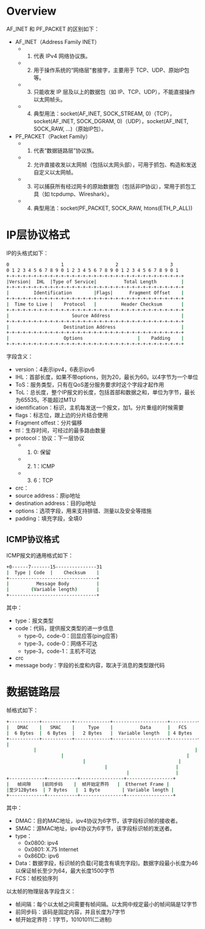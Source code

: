 # Overview

AF_INET 和 PF_PACKET 的区别如下：

* AF_INET（Address Family INET）
  * 1. 代表 IPv4 网络协议族。
  * 2. 用于操作系统的“网络层”套接字，主要用于 TCP、UDP、原始IP包等。
  * 3. 只能收发 IP 层及以上的数据包（如 IP、TCP、UDP），不能直接操作以太网帧头。
  * 4. 典型用法：socket(AF_INET, SOCK_STREAM, 0)（TCP），socket(AF_INET, SOCK_DGRAM, 0)（UDP），socket(AF_INET, SOCK_RAW, ...)（原始IP包）。
* PF_PACKET（Packet Family）
  * 1. 代表“数据链路层”协议族。
  * 2. 允许直接收发以太网帧（包括以太网头部），可用于抓包、构造和发送自定义以太网帧。
  * 3. 可以捕获所有经过网卡的原始数据包（包括非IP协议），常用于抓包工具（如 tcpdump、Wireshark）。
  * 4. 典型用法：socket(PF_PACKET, SOCK_RAW, htons(ETH_P_ALL))

# IP层协议格式

IP的头格式如下：

```bash
0                   1                   2                   3
0 1 2 3 4 5 6 7 8 9 0 1 2 3 4 5 6 7 8 9 0 1 2 3 4 5 6 7 8 9 0 1
+-+-+-+-+-+-+-+-+-+-+-+-+-+-+-+-+-+-+-+-+-+-+-+-+-+-+-+-+-+-+-+-+
|Version|  IHL  |Type of Service|          Total Length         |
+-+-+-+-+-+-+-+-+-+-+-+-+-+-+-+-+-+-+-+-+-+-+-+-+-+-+-+-+-+-+-+-+
|         Identification        |Flags|      Fragment Offset    |
+-+-+-+-+-+-+-+-+-+-+-+-+-+-+-+-+-+-+-+-+-+-+-+-+-+-+-+-+-+-+-+-+
|  Time to Live |    Protocol   |         Header Checksum       |
+-+-+-+-+-+-+-+-+-+-+-+-+-+-+-+-+-+-+-+-+-+-+-+-+-+-+-+-+-+-+-+-+
|                       Source Address                          |
+-+-+-+-+-+-+-+-+-+-+-+-+-+-+-+-+-+-+-+-+-+-+-+-+-+-+-+-+-+-+-+-+
|                    Destination Address                        |
+-+-+-+-+-+-+-+-+-+-+-+-+-+-+-+-+-+-+-+-+-+-+-+-+-+-+-+-+-+-+-+-+
|                    Options                    |    Padding    |
+-+-+-+-+-+-+-+-+-+-+-+-+-+-+-+-+-+-+-+-+-+-+-+-+-+-+-+-+-+-+-+-+
```

字段含义：
* version：4表示ipv4，6表示ipv6
* IHL：首部长度，如果不带options，则为20，最长为60。以4字节为一个单位
* ToS：服务类型，只有在QoS差分服务要求时这个字段才起作用
* ToL：总长度，整个IP报文的长度，包括首部和数据之和，单位为字节，最长为65535。不能超过MTU
* identification：标识，主机每发送一个报文，加1。分片重组的时候需要
* flags：标志位，跟上边的分片结合使用
* Fragment offest：分片偏移
* ttl：生存时间，可经过的最多路由数量
* protocol：协议：下一层协议
  * 1. 0: 保留
  * 2. 1：ICMP
  * 3. 6：TCP
* crc：
* source address：原ip地址
* destination address：目的ip地址
* options：选项字段，用来支持排错、测量以及安全等措施
* padding：填充字段，全填0

## ICMP协议格式

ICMP报文的通用格式如下：

```bash
+0------7-------15---------------31
|  Type | Code  |    Checksum    |
+--------------------------------+
|          Message Body          |
|        (Variable length)       |
+--------------------------------+
```

其中：
* type：报文类型
* code：代码，提供报文类型的进一步信息
  * type-0，code-0：回显应答(ping应答)
  * type-3，code-0：网络不可达
  * type-3，code-1：主机不可达
* crc
* message body：字段的长度和内容，取决于消息的类型跟代码

# 数据链路层

帧格式如下：

```bash
+-----------+-----------+-------------+--------------------+----------+
|   DMAC    |   SMAC    |     Type    |          Data      |   FCS    |
|  6 Bytes  |  6 Bytes  |   2 Bytes   |  Variable length   | 4 Bytes  |
+-----------+-----------+-------------+--------------------+----------+
|                                                                     |
          |                                                          |
                    |                                             |
                            |                                  |
                                    |                         |
                                            |                 |
+-------------+-----------+----------------+-----------------+
|   帧间隙    |前同步码    |  帧开始定界符   |  Ethernet Frame |
|至少12Bytes  | 7 Bytes   |  1 Byte        | Variable length |
+-------------+-----------+----------------+-----------------+
```

其中：
* DMAC：目的MAC地址，ipv4协议为6字节，该字段标识帧的接收者。
* SMAC：源MAC地址，ipv4协议为6字节，该字段标识帧的发送者。
* type：
    - 0x0800: ipv4
    - 0x0801: X.75 Internet
    - 0x86DD: ipv6
* Data：数据字段，标识帧的负载(可能含有填充字段)。数据字段最小长度为46以保证帧长至少为64，最大长度1500字节
* FCS：帧校验序列

以太帧的物理层各字段含义：
* 帧间隔：每个以太帧之间需要有帧间隔。以太网中规定最小的帧间隔是12字节
* 前同步码：该码是固定内容，并且长度为7字节
* 帧开始定界符：1字节，10101011(二进制)
